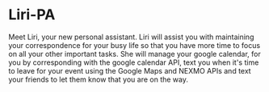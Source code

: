 # Liri-PA
Meet Liri, your new personal assistant. Liri will assist you with maintaining your correspondence for your busy life so that you have more time to focus on all your other important tasks. She will manage your google calendar, for you by corresponding with the google calendar API, text you when it's time to leave for your event using the Google Maps and NEXMO APIs and text your friends to let them know that you are on the way. 

